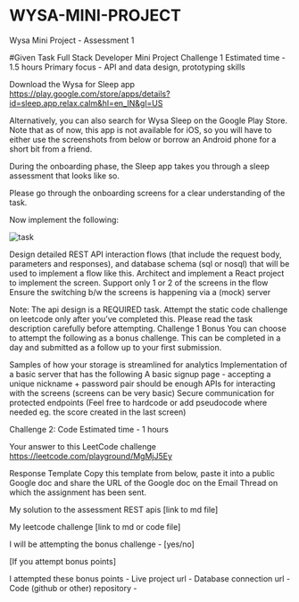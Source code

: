 # WYSA-MINI-PROJECT
Wysa Mini Project - Assessment 1

#Given Task 
Full Stack Developer Mini Project
Challenge 1
Estimated time - 1.5 hours
Primary focus - API and data design, prototyping skills

Download the Wysa for Sleep app
https://play.google.com/store/apps/details?id=sleep.app.relax.calm&hl=en_IN&gl=US

Alternatively, you can also search for Wysa Sleep on the Google Play Store. Note that as of now, this app is not available for iOS, so you will have to either use the screenshots from below or borrow an Android phone for a short bit from a friend.

During the onboarding phase, the Sleep app takes you through a sleep assessment that looks like so.

Please go through the onboarding screens for a clear understanding of the task.

Now implement the following:

![task](https://github.com/Vishrut19/wysa-mini-project/assets/53470896/af5f9ef9-7cca-4d98-bb17-2f1c4535365e)

Design detailed REST API interaction flows (that include the request body, parameters and responses), and database schema (sql or nosql) that will be used to implement a flow like this. 
Architect and implement a React project to implement the screen. 
Support only 1 or 2 of the screens in the flow
Ensure the switching b/w the screens is happening via a (mock) server


Note: 
The api design is a REQUIRED task. Attempt the static code challenge on leetcode only after you’ve completed this. 
Please read the task description carefully before attempting.
Challenge 1 Bonus
You can choose to attempt the following as a bonus challenge. This can be completed in a day and submitted as a follow up to your first submission.

Samples of how your storage is streamlined for analytics
Implementation of a basic server that has the following
A basic signup page - accepting a unique nickname + password pair should be enough
APIs for interacting with the screens (screens can be very basic)
Secure communication for protected endpoints
(Feel free to hardcode or add pseudocode where needed eg. the score created in the last screen)


Challenge 2: Code
Estimated time - 1 hours

Your answer to this LeetCode challenge 
https://leetcode.com/playground/MgMjJ5Ey 

Response Template
Copy this template from below, paste it into a public Google doc and share the URL of the Google doc on the Email Thread on which the assignment has been sent.

My solution to the assessment REST apis [link to md file]

My leetcode challenge [link to md or code file]

I will be attempting the bonus challenge - [yes/no]

[If you attempt bonus points]

I attempted these bonus points - 
Live project url - 
Database connection url -
Code (github or other) repository - 
